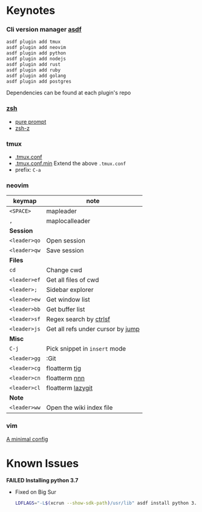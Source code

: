 Keynotes
===

### Cli version manager [asdf](https://asdf-vm.com/)

```sh
asdf plugin add tmux
asdf plugin add neovim
asdf plugin add python
asdf plugin add nodejs
asdf plugin add rust
asdf plugin add ruby
asdf plugin add golang
asdf plugin add postgres
```
Dependencies can be found at each plugin's repo

### [zsh](./zsh/.zshrc)

- [pure prompt](https://github.com/sindresorhus/pure)
- [zsh-z](https://github.com/agkozak/zsh-z)

### tmux

- [.tmux.conf](./tmux/.tmux.conf)
- [.tmux.conf.min](./tmux/.tmux.conf.min)
    Extend the above `.tmux.conf`
- prefix: `C-a`

### neovim

keymap       | note                                                                          |
-------------|-------------------------------------------------------------------------------|
`<SPACE>`    | mapleader                                                                     |
`,`          | maplocalleader                                                                |
**Session**  |
`<leader>qo` | Open session                                                                  |
`<leader>qw` | Save session                                                                  |
**Files**    |
`cd`         | Change cwd                                                                    |
`<leader>ef` | Get all files of cwd                                                          |
`<leader>;`  | Sidebar explorer                                                              |
`<leader>ew` | Get window list                                                               |
`<leader>bb` | Get buffer list                                                               |
`<leader>sf` | Regex search by [ctrlsf](https://github.com/dyng/ctrlsf.vim)                  |
`<leader>js` | Get all refs under cursor by [jump](https://github.com/pechorin/any-jump.vim) |
**Misc**     |
`C-j`        | Pick snippet in `insert` mode                                                 |
`<leader>gg` | :Git                                                                          |
`<leader>cg` | floatterm [tig](https://github.com/jonas/tig)                                 |
`<leader>cn` | floatterm [nnn](https://github.com/jarun/nnn)                                 |
`<leader>cl` | floatterm [lazygit](https://github.com/jesseduffield/lazygit)                 |
**Note**     |
`<leader>ww` | Open the wiki index file                                                      |

### vim

[A minimal config](./.vimrc)

Known Issues
============

**FAILED Installing python 3.7**

-   Fixed on Big Sur

    ```sh
    LDFLAGS="-L$(xcrun --show-sdk-path)/usr/lib" asdf install python 3.7.9
    ```
